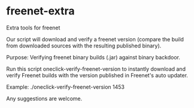 freenet-extra
=============

Extra tools for freenet

Our script will download and verify a freenet version (compare the build from downloaded sources with the resulting published binary).

Purpose: Verifying freenet binary builds (.jar) against binary backdoor.

Run this script oneclick-verify-freenet-version to instantly download and verify Freenet builds
with the version published in Freenet's auto updater.

Example:
./oneclick-verify-freenet-version 1453



Any suggestions are welcome.  

